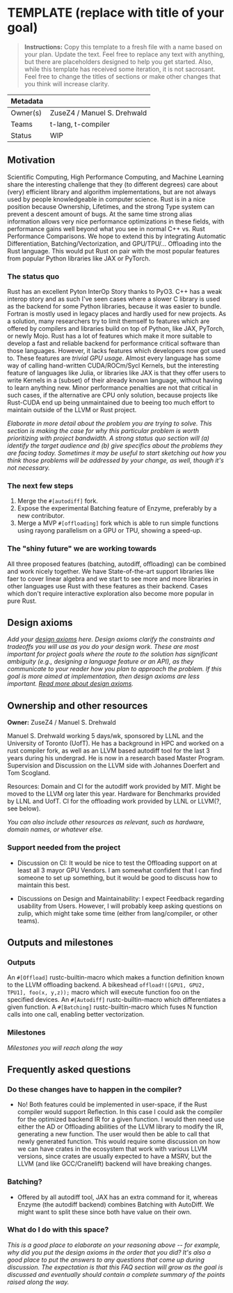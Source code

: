 # TEMPLATE (replace with title of your goal)

> **Instructions:** Copy this template to a fresh file with a name based on your plan.
> Update the text. Feel free to replace any text with anything, but there are placeholders
> designed to help you get started. Also, while this template has received some iteration,
> it is not sacrosant. Feel free to change the titles of sections or make other changes that you think 
> will increase clarity.

| Metadata | |
| --- | --- |
| Owner(s) | ZuseZ4 / Manuel S. Drehwald |
| Teams | t-lang, t-compiler |
| Status | WIP |

## Motivation

Scientific Computing, High Performance Computing, and Machine Learning share the interesting challenge that they (to different degrees)
care about (very) efficient library and algorithm implementations, but are not always used by people knowledgeable in computer science.
Rust is in a nice position because Ownership, Lifetimes, and the strong Type system can prevent a descent amount of bugs. At the same
time strong alias information allows very nice performance optimizations in these fields, with performance gains well beyond what you
see in normal C++ vs. Rust Performance Comparisons. We hope to extend this by integrating Automatic Differentiation, Batching/Vectorization,
and GPU/TPU/... Offloading into the Rust language. This would put Rust on pair with the most popular features from popular Python libraries 
like JAX or PyTorch.  

### The status quo


Rust has an excellent Pyton InterOp Story thanks to PyO3. C++ has a weak interop story and as such I've seen cases where a slower C library is 
used as the backend for some Python libraries, because it was easier to bundle. Fortran is mostly used in legacy places and hardly used for new 
projects. As a solution, many researchers try to limit themself to features which are offered by compilers and libraries build on top of Python,
like JAX, PyTorch, or newly Mojo. Rust has a lot of features which make it more suitable to develop a fast and reliable backend for performance 
critical software than those languages. However, it lacks features which developers now got used to. These features are *trivial GPU usage*. 
Almost every language has some way of calling hand-written CUDA/ROCm/Sycl Kernels, but the interesting feature of languages like Julia, or libraries
like JAX is that they offer users to write Kernels in a (subset) of their already known language, without having to learn anything new. Minor 
performance penalties are not that critical in such cases, if the alternative are CPU only solution, because projects like Rust-CUDA end up being unmaintained
due to beeing too much effort to maintain outside of the LLVM or Rust project. 


*Elaborate in more detail about the problem you are trying to solve. This section is making the case for why this particular problem is worth prioritizing with project bandwidth. A strong status quo section will (a) identify the target audience and (b) give specifics about the problems they are facing today. Sometimes it may be useful to start sketching out how you think those problems will be addressed by your change, as well, though it's not necessary.*

### The next few steps

1) Merge the `#[autodiff]` fork.
2) Expose the experimental Batching feature of Enzyme, preferably by a new contributor.
3) Merge a MVP `#[offloading]` fork which is able to run simple functions using rayong parallelism on a GPU or TPU, showing a speed-up.

### The "shiny future" we are working towards

All three proposed features (batching, autodiff, offloading) can be combined and work nicely together. We have State-of-the-art support libraries like faer to cover linear
algebra and we start to see more and more libraries in other languages use Rust with these features as their backend. Cases which don't require interactive exploration also become more popular in pure Rust.

## Design axioms

*Add your [design axioms][da] here. Design axioms clarify the constraints and tradeoffs you will use as you do your design work. These are most important for project goals where the route to the solution has significant ambiguity (e.g., designing a language feature or an API), as they communicate to your reader how you plan to approach the problem. If this goal is more aimed at implementation, then design axioms are less important. [Read more about design axioms][da].*

[da]: ../about/design_axioms.md

## Ownership and other resources

**Owner:** ZuseZ4 / Manuel S. Drehwald

Manuel S. Drehwald working 5 days/wk, sponsored by LLNL and the University of Toronto (UofT).
He has a background in HPC and worked on a rust compiler fork, as well as an LLVM based autodiff tool 
for the last 3 years during his undergrad. He is now in a research based Master Program. 
Supervision and Discussion on the LLVM side with Johannes Doerfert and Tom Scogland.

Resources:
Domain and CI for the autodiff work provided by MIT. Might be moved to the LLVM org later this year.
Hardware for Benchmarks provided by LLNL and UofT.
CI for the offloading work provided by LLNL or LLVM(?, see below).

*You can also include other resources as relevant, such as hardware, domain names, or whatever else.*

### Support needed from the project

* Discussion on CI: It would be nice to test the Offloading support on at least all 3 mayor GPU Vendors. I am somewhat confident that I can find someone to set up something, but it would be good to discuss how to maintain this best.

* Discussions on Design and Maintainability: I expect Feedback regarding usability from Users. However, I will probably keep asking questions on zulip, which might take some time (either from lang/compiler, or other teams).

## Outputs and milestones

### Outputs

An `#[Offload]` rustc-builtin-macro which makes a function definition known to the LLVM offloading backend.
A bikeshead `offload!([GPU1, GPU2, TPU1], foo(x, y,z));` macro which will execute function foo on the specified devices.
An `#[Autodiff]` rustc-builtin-macro which differentiates a given function.
A `#[Batching]` rustc-builtin-macro which fuses N function calls into one call, enabling better vectorization. 

### Milestones

*Milestones you will reach along the way*

## Frequently asked questions

### Do these changes have to happen in the compiler?
- No! Both features could be implemented in user-space, if the Rust compiler would support Reflection. In this case I could ask the compiler for the optimized backend IR for a given function. I would then need use either the AD or Offloading abilities of the LLVM library to modify the IR, generating a new function. The user would then be able to call that newly generated function. This would require some discussion on how we can have crates in the ecosystem that work with various LLVM versions, since crates are usually expected to have a MSRV, but the LLVM (and like GCC/Cranelift) backend will have breaking changes.

### Batching? 
- Offered by all autodiff tool, JAX has an extra command for it, whereas Enzyme (the autodiff backend) combines Batching with AutoDiff. We might want to split these since both have value on their own.

### What do I do with this space?

*This is a good place to elaborate on your reasoning above -- for example, why did you put the design axioms in the order that you did? It's also a good place to put the answers to any questions that come up during discussion. The expectation is that this FAQ section will grow as the goal is discussed and eventually should contain a complete summary of the points raised along the way.*
